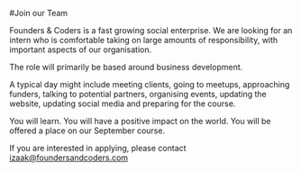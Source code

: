 #Join our Team

Founders & Coders is a fast growing social enterprise. We are looking for an intern who is comfortable taking on large amounts of responsibility, with important aspects of our organisation.

The role will primarily be based around business development.

A typical day might include meeting clients, going to meetups, approaching funders, talking to potential partners, organising events, updating the website, updating social media and preparing for the course.

You will learn. You will have a positive impact on the world. You will be offered a place on our September course.

If you are interested in applying, please contact izaak@foundersandcoders.com